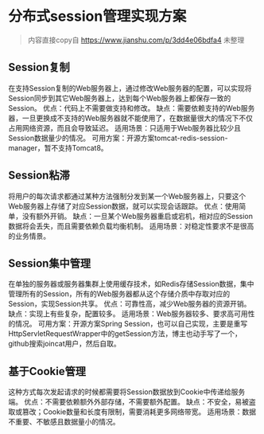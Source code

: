 # 分布式session管理实现方案

> 内容直接copy自 https://www.jianshu.com/p/3dd4e06bdfa4 未整理

## Session复制

在支持Session复制的Web服务器上，通过修改Web服务器的配置，可以实现将Session同步到其它Web服务器上，达到每个Web服务器上都保存一致的Session。
优点：代码上不需要做支持和修改。
缺点：需要依赖支持的Web服务器，一旦更换成不支持的Web服务器就不能使用了，在数据量很大的情况下不仅占用网络资源，而且会导致延迟。
适用场景：只适用于Web服务器比较少且Session数据量少的情况。
可用方案：开源方案tomcat-redis-session-manager，暂不支持Tomcat8。

## Session粘滞

将用户的每次请求都通过某种方法强制分发到某一个Web服务器上，只要这个Web服务器上存储了对应Session数据，就可以实现会话跟踪。
优点：使用简单，没有额外开销。
缺点：一旦某个Web服务器重启或宕机，相对应的Session数据将会丢失，而且需要依赖负载均衡机制。
适用场景：对稳定性要求不是很高的业务情景。

## Session集中管理

在单独的服务器或服务器集群上使用缓存技术，如Redis存储Session数据，集中管理所有的Session，所有的Web服务器都从这个存储介质中存取对应的Session，实现Session共享。
优点：可靠性高，减少Web服务器的资源开销。
缺点：实现上有些复杂，配置较多。
适用场景：Web服务器较多、要求高可用性的情况。
可用方案：开源方案Spring Session，也可以自己实现，主要是重写HttpServletRequestWrapper中的getSession方法，博主也动手写了一个，github搜索joincat用户，然后自取。

## 基于Cookie管理

这种方式每次发起请求的时候都需要将Session数据放到Cookie中传递给服务端。
优点：不需要依赖额外外部存储，不需要额外配置。
缺点：不安全，易被盗取或篡改；Cookie数量和长度有限制，需要消耗更多网络带宽。
适用场景：数据不重要、不敏感且数据量小的情况。
